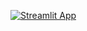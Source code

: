 [![Streamlit App](https://static.streamlit.io/badges/streamlit_badge_black_white.svg)](https://share.streamlit.io/mgolos/portfolio/main/main.py)
